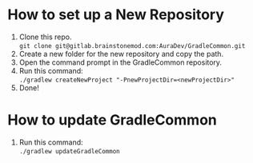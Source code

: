 # How to set up a New Repository

1. Clone this repo.  
   ```git clone git@gitlab.brainstonemod.com:AuraDev/GradleCommon.git```
2. Create a new folder for the new repository and copy the path.
3. Open the command prompt in the GradleCommon repository.
4. Run this command:  
   ```./gradlew createNewProject "-PnewProjectDir=<newProjectDir>"```
5. Done!

# How to update GradleCommon

1. Run this command:  
   ```./gradlew updateGradleCommon```
